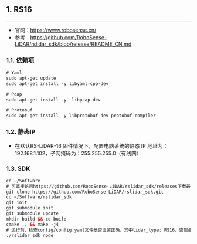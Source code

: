 ## 1. RS16
----------

* 官网：https://www.robosense.cn/
* 参考：https://github.com/RoboSense-LiDAR/rslidar_sdk/blob/release/README_CN.md

### 1.1. 依赖项
```html
# Yaml
sudo apt-get update
sudo apt-get install -y libyaml-cpp-dev

# Pcap
sudo apt-get install -y  libpcap-dev

# Protobuf
sudo apt-get install -y libprotobuf-dev protobuf-compiler
```

### 1.2. 静态IP
* 在默认RS-LiDAR-16 固件情况下，配置电脑系统的静态 IP 地址为：192.168.1.102，子网掩码为：255.255.255.0（有线网）


### 1.3. SDK
```html
cd ~/Software
# 可直接访问https://github.com/RoboSense-LiDAR/rslidar_sdk/releases下载最新版本的rslidar_sdk。选择下载rslidar_sdk.tar.gz压缩包，不要下载Source code，因为Source code压缩包内不包含子模块rs_driver的代码，还需自行下载rs_driver的代码放入其中才行。
git clone https://github.com/RoboSense-LiDAR/rslidar_sdk.git
cd ~/Software/rslidar_sdk
git init
git submodule init
git submodule update
mkdir build && cd build
cmake .. && make -j4
# 运行前，检查config/config.yaml文件是否设置正确，其中lidar_type: RS16，否则会出现ERRCODE_WRONGPKTHEADER错误。
./rslidar_sdk_node
```


